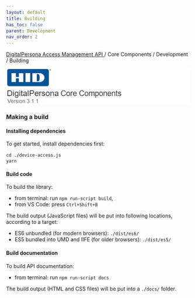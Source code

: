 ```yaml
---
layout: default
title: Building
has_toc: false
parent: Development
nav_order: 2
---
```


[DigitalPersona Access Management API ](https://lenhodgeman.github.io/digitalpersona-access-management-api/)/ Core Components / Development / Building  

![](../../docs/assets/HID-DPAM-Core.png)
### Making a build

#### Installing dependencies

To get started, install dependencies first:

```
cd ./device-access.js
yarn
```
<a name="code"></a>
#### Build code

To build the library:

* from terminal: run `npm run-script build`,
* from VS Code: press `Ctrl+Shift+B`

The build output (JavaScript files) will be put into following locations, according to a target:
* ES6 unbundled (for modern browsers): `./dist/es6/`
* ES5 bundled into UMD and IIFE (for older browsers): `./dist/es5/`


<a name="documentation"></a>
#### Build documentation

To build API documentation:
* from terminal: run `npm run-script docs`

The build output (HTML and CSS files) will be put into a `./docs/` folder.

